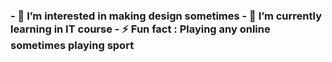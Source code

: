 <h3 👋 Hi, I’m @PaulBertLandicho /h3>
- 👀 I’m interested in making design sometimes
- 🌱 I’m currently learning in IT course
- ⚡ Fun fact : Playing any online sometimes playing sport 

<!---
PaulBertLandicho/PaulBertLandicho is a ✨ special ✨ repository because its `README.md` (this file) appears on your GitHub profile.
You can click the Preview link to take a look at your changes.
--->
